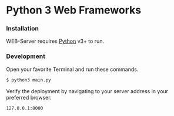 # Python 3 Web Frameworks

### Installation

WEB-Server requires [Python](https://www.python.org/) v3+ to run.

### Development

Open your favorite Terminal and run these commands.

```sh
$ python3 main.py
```

Verify the deployment by navigating to your server address in your preferred browser.

```sh
127.0.0.1:8000
```

